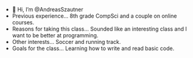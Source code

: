- 👋 Hi, I’m @AndreasSzautner
- Previous experience... 8th grade CompSci and a couple on online courses.
- Reasons for taking this class... Sounded like an interesting class and I want to be better at programming.
- Other interests... Soccer and running track.
- Goals for the class... Learning how to write and read basic code.

<!---
AndreasSzautner/AndreasSzautner is a ✨ special ✨ repository because its `README.md` (this file) appears on your GitHub profile.
You can click the Preview link to take a look at your changes.
--->
